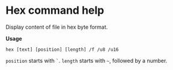 # Hex command help

Display content of file in hex byte format.

**Usage**

```
hex [text] [position] [length] /f /u8 /u16
```

`position` starts with `` ` ``. `length` starts with `~`, followed by a number.